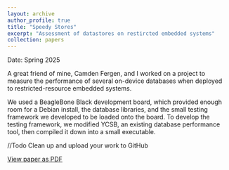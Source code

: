 ```yaml
---
layout: archive
author_profile: true
title: "Speedy Stores"
excerpt: "Assessment of datastores on restircted embedded systems"
collection: papers
---
```


Date: Spring 2025

A great friend of mine, Camden Fergen, and I worked on a project to measure the performance of several on-device databases when deployed to restricted-resource embedded systems. 

We used a BeagleBone Black development board, which provided enough room for a Debian install, the database libraries, and the small testing framework we developed to be loaded onto the board. To develop the testing framework, we modified YCSB, an existing database performance tool, then compiled it down into a small executable. 

//Todo Clean up and upload your work to GitHub

<div class="paper-download-link">
  <a href="{{ base_path }}/files/CPRE563_Final_Report.pdf" class="btn btn--primary">View paper as PDF</a>
</div>